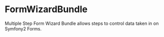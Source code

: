 FormWizardBundle
================

Multiple Step Form Wizard Bundle allows steps to control data taken in on Symfony2 Forms.
